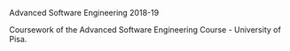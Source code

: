 Advanced Software Engineering 2018-19

Coursework of the Advanced Software Engineering Course - University of Pisa.
